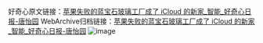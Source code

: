好奇心原文链接：[苹果失败的蓝宝石玻璃工厂成了 iCloud 的新家_智能_好奇心日报-唐怡园](https://www.qdaily.com/articles/5839.html)
WebArchive归档链接：[苹果失败的蓝宝石玻璃工厂成了 iCloud 的新家_智能_好奇心日报-唐怡园](http://web.archive.org/web/20190623165543/https://www.qdaily.com/articles/5839.html)
![image](http://ww3.sinaimg.cn/large/007d5XDply1g3wj72am0wj30u02l47wh)